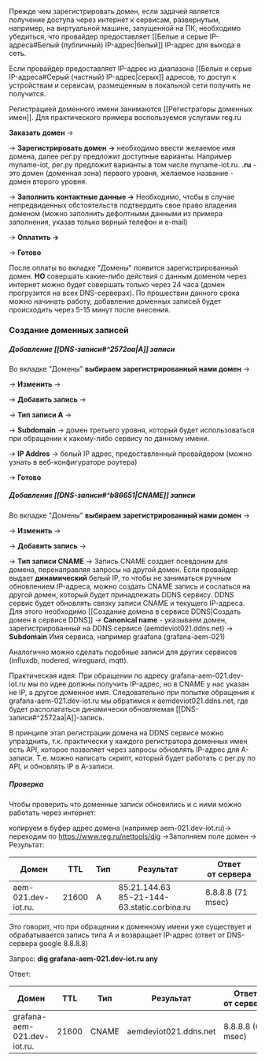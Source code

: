 Прежде чем зарегистрировать домен, если задачей является получение доступа через интернет к сервисам, развернутым, например, на виртуальной машине, запущенной на ПК, необходимо убедиться, что провайдер предоставляет [[Белые и серые IP-адреса#Белый (публичный) IP-адрес|белый]] IP-адрес для выхода в сеть.

Если провайдер предоставляет IP-адрес из диапазона [[Белые и серые IP-адреса#Серый (частный) IP-адрес|серых]] адресов, то доступ к устройствам и сервисам, размещенным в локальной сети получить не получится.

Регистрацией доменного имени занимаются [[Регистраторы доменных имен]]. Для практического примера воспользуемся услугами reg.ru

**Заказать домен** -> 

-> **Зарегистрировать домен**  **->**
	необходимо ввести желаемое имя домена, далее рег.ру предложит доступные варианты. Например myname-iot, рег.ру предложит варианты в том числе myname-iot.ru.
	**.ru** - это домен (доменная зона) первого уровня, желаемое название - домен второго уровня.

-> **Заполнить контактные данные ->**
	Необходимо, чтобы в случае непредвиденных обстоятельств подтвердить свое право владения доменом (можно заполнить дефолтными данными из примера заполнения, указав только верный телефон и e-mail)

-> **Оплатить ->**

-> **Готово** 

После оплаты во вкладке "Домены" появится зарегистрированный домен.
**НО** совершать какие-либо действия с данным доменом через интернет можно будет совершать только через 24 часа (домен прогрузится на всех DNS-серверах). По прошествии данного срока можно начинать работу, добавление доменных записей будет происходить через 5-15 минут после внесения.

### Cоздание доменных записей

##### Добавление [[DNS-записи#^2572aa|A]] записи

Во вкладке "Домены" **выбираем зарегистрированный нами домен** ->

-> **Изменить** -> 

-> **Добавить запись** -> 

-> **Тип записи А** -> 

-> **Subdomain** ->
	домен третьего уровня, который будет использоваться при обращении к какому-либо сервису по данному имени.

-> **IP Addres** ->
	белый IP адрес, предоставленный провайдером (можно узнать в веб-конфигураторе роутера)

-> **Готово**

##### Добавление [[DNS-записи#^b86651|CNAME]] записи

Во вкладке "Домены" **выбираем зарегистрированный нами домен** ->

-> **Изменить** -> 

-> **Добавить запись** -> 

-> **Тип записи CNAME** -> 
	Запись CNAME создает псевдоним для домена, перенаправляя запросы на другой домен.  Если провайдер выдает **динамический** белый IP, то чтобы не заниматься ручным обновлением IP-адреса, можно создать CNAME запись и сослаться на другой домен, который будет принадлежать DDNS сервису. DDNS сервис будет обновлять связку записи CNAME и текущего IP-адреса. Для этого необходимо [[Создание домена в сервисе DDNS|Создать домен в сервисе DDNS]]
-> **Canonical name** - указываем домен, зарегистрированный на DDNS сервисе (aemdeviot021.ddns.net)
-> **Subdomain** 
	Имя сервиса, например graafana (grafana-aem-021)

Аналогично можно сделать подобные записи для других сервисов (influxdb, nodered, wireguard, mqtt).

 Практическая идея:
	 При обращении по адресу grafana-aem-021.dev-iot.ru мы по идее должны получить IP-адрес, но в CNAME у нас указан не IP, а другое доменное имя. Следовательно при попытке обращения к grafana-aem-021.dev-iot.ru мы обратимся к aemdeviot021.ddns.net, где будет располагаться динамически обновляемая [[DNS-записи#^2572aa|A]]-запись.

В принципе этап регистрации домена на DDNS сервисе можно упразднить, т.к. практически у каждого регистратора доменных имен есть API, которое позволяет через запросы обновлять IP-адрес для А-записи. Т.е. можно написать скрипт, который будет работать с рег.ру по API, и обновлять IP в А-записи.

##### Проверка

Чтобы проверить что доменные записи обновились и с ними можно работать через интернет:

копируем в буфер адрес домена (например aem-021.dev-iot.ru)-> переходим по https://www.reg.ru/nettools/dig ->Заполняем поле домен -> Результат:

| Домен               | TTL   | Тип | Результат                                        | Ответ от сервера  |
| ------------------- | ----- | --- | ------------------------------------------------ | ----------------- |
| aem-021.dev-iot.ru. | 21600 | A   | 85.21.144.63  <br>85-21-144-63.static.corbina.ru | 8.8.8.8 (71 msec) |
Это говорит, что при обращении к доменному имени уже существует и обрабатывается запись типа А и возвращает IP-адрес (ответ от DNS-сервера google 8.8.8.8)

Запрос: **dig grafana-aem-021.dev-iot.ru any**

Ответ:

|Домен|TTL|Тип|Результат|Ответ от сервера|
|---|---|---|---|---|
|grafana-aem-021.dev-iot.ru.|21600|CNAME|aemdeviot021.ddns.net|8.8.8.8 (66 msec)|
